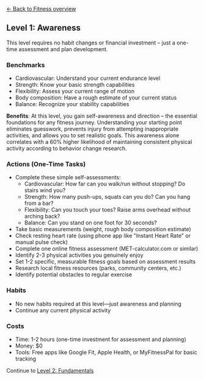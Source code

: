 [← Back to Fitness overview](index)
## Level 1: Awareness

This level requires no habit changes or financial investment – just a one-time assessment and plan development.

### Benchmarks
- Cardiovascular: Understand your current endurance level
- Strength: Know your basic strength capabilities
- Flexibility: Assess your current range of motion
- Body composition: Have a rough estimate of your current status
- Balance: Recognize your stability capabilities

**Benefits**: At this level, you gain self-awareness and direction – the essential foundations for any fitness journey. Understanding your starting point eliminates guesswork, prevents injury from attempting inappropriate activities, and allows you to set realistic goals. This awareness alone correlates with a 60% higher likelihood of maintaining consistent physical activity according to behavior change research.

### Actions (One-Time Tasks)
- Complete these simple self-assessments:
  - Cardiovascular: How far can you walk/run without stopping? Do stairs wind you?
  - Strength: How many push-ups, squats can you do? Can you hang from a bar?
  - Flexibility: Can you touch your toes? Raise arms overhead without arching back?
  - Balance: Can you stand on one foot for 30 seconds?
- Take basic measurements (weight, rough body composition estimate)
- Check resting heart rate (using phone app like "Instant Heart Rate" or manual pulse check)
- Complete one online fitness assessment (MET-calculator.com or similar)
- Identify 2-3 physical activities you genuinely enjoy
- Set 1-2 specific, measurable fitness goals based on assessment results
- Research local fitness resources (parks, community centers, etc.)
- Identify potential obstacles to regular exercise

### Habits
- No new habits required at this level—just awareness and planning
- Continue any current physical activity

### Costs
- Time: 1-2 hours (one-time investment for assessment and planning)
- Money: $0
- Tools: Free apps like Google Fit, Apple Health, or MyFitnessPal for basic tracking

Continue to [Level 2: Fundamentals](level-2)
